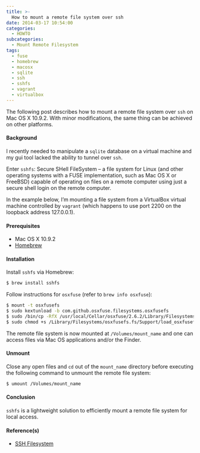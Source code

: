 ```yaml
---
title: >-
  How to mount a remote file system over ssh
date: 2014-03-17 10:54:00
categories:
  - HOWTO
subcategories:
  - Mount Remote Filesystem
tags:
  - fuse
  - homebrew
  - macosx
  - sqlite
  - ssh
  - sshfs
  - vagrant
  - virtualbox
---
```


The following post describes how to mount a remote file system over `ssh` on Mac OS X 10.9.2. With minor modifications, the same thing can be achieved on other platforms.

#### Background

I recently needed to manipulate a `sqlite` database on a virtual machine and my gui tool lacked the ability to tunnel over `ssh`.

Enter `sshfs`: Secure SHell FileSystem – a file system for Linux (and other operating systems with a FUSE implementation, such as Mac OS X or FreeBSD) capable of operating on files on a remote computer using just a secure shell login on the remote computer.

<!-- more -->

In the example below, I’m mounting a file system from a VirtualBox virtual machine controlled by `vagrant` (which happens to use port 2200 on the loopback address 127.0.0.1).

#### Prerequisites

- Mac OS X 10.9.2
- [Homebrew](http://brew.sh)

#### Installation

Install `sshfs` via Homebrew:

```` bash
$ brew install sshfs
````

Follow instructions for `osxfuse` (refer to `brew info osxfuse`):

```` bash
$ mount -t osxfusefs
$ sudo kextunload -b com.github.osxfuse.filesystems.osxfusefs
$ sudo /bin/cp -RfX /usr/local/Cellar/osxfuse/2.6.2/Library/Filesystems/osxfusefs.fs /Library/Filesystems
$ sudo chmod +s /Library/Filesystems/osxfusefs.fs/Support/load_osxfusefs
````

The remote file system is now mounted at `/Volumes/mount_name` and one can access files via Mac OS applications and/or the Finder.

#### Unmount

Close any open files and `cd` out of the `mount_name` directory before executing the following command to unmount the remote file system:

```` bash
$ umount /Volumes/mount_name
````

#### Conclusion

`sshfs` is a lightweight solution to efficiently mount a remote file system for local access.

####  Reference(s)

- [SSH Filesystem](https://github.com/libfuse/sshfs)
